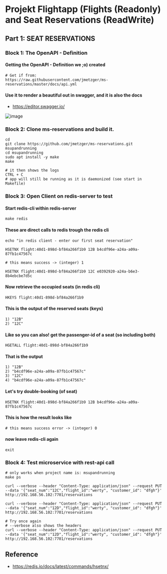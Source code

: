 # Projekt Flightapp (Flights (Readonly) and Seat Reservations (ReadWrite) 

## Part 1: SEAT RESERVATIONS

### Block 1: The OpenAPI - Definition 

#### Getting the OpenAPI - Definition we ;o) created

```
# Get if from:
https://raw.githubusercontent.com/jmetzger/ms-reservations/master/docs/api.yml
```

#### Use it to render a beautiful out in swagger, and it is also the docs 

  * https://editor.swagger.io/

![image](https://github.com/jmetzger/training-microservices-docker-kubernetes/assets/1933318/792bfdd7-4ddb-4f85-84e9-e3732fbc4333)


### Block 2: Clone ms-reservations and build it. 

```
cd
git clone https://github.com/jmetzger/ms-reservations.git msupandrunning
cd msupandrunning
sudo apt install -y make
make
```

```
# it then shows the logs
CTRL + C
# app will still be running as it is daemonized (see start in Makefile)
```

### Block 3: Open Client on redis-server to test 

#### Start redis-cli within redis-server 

```
make redis
```

#### These are direct calls to redis trough the redis cli

```
echo "in redis client - enter our first seat reservation"
```

```
HSETNX flight:40d1-898d-bf84a266f1b9 12B b4cdf96e-a24a-a09a-87fb1c47567c
```

```
# this means success -> (integer) 1
```

```
HSETNX flight:40d1-898d-bf84a266f1b9 12C e0392920-a24a-b6e3-8b4ebcbe7d5c
```

#### Now retrieve the occupied seats (in redis cli) 

```
HKEYS flight:40d1-898d-bf84a266f1b9
```

#### This is the output of the reserved seats (keys) 

```
1) "12B"
2) "12C"
```

#### Like so you can also! get the passenger-id of a seat (so including both)

```
HGETALL flight:40d1-898d-bf84a266f1b9
```

#### That is the output 

```
1) "12B"
2) "b4cdf96e-a24a-a09a-87fb1c47567c"
3) "12C"
4) "b4cdf96e-a24a-a09a-87fb1c47567c"
```

#### Let's try double-booking (of seat)

```
HSETNX flight:40d1-898d-bf84a266f1b9 12B b4cdf96e-a24a-a09a-87fb1c47567c
```

#### This is how the result looks like 

```
# this means success error -> (integer) 0
```

#### now leave redis-cli again 

```
exit
```

### Block 4: Test microservice with rest-api call 

```
# only works when project name is: msupandrunning
make ps 
```

```
curl --verbose --header "Content-Type: application/json" --request PUT --data '{"seat_num":"12C","flight_id":"werty", "customer_id": "dfgh"}' http://192.168.56.102:7701/reservations
```

```
curl --verbose --header "Content-Type: application/json" --request PUT --data '{"seat_num":"12D","flight_id":"werty", "customer_id": "dfgh"}' http://192.168.56.102:7701/reservations
```

```
# Try once again
# --verbose also shows the headers 
curl --verbose --header "Content-Type: application/json" --request PUT --data '{"seat_num":"12D","flight_id":"werty", "customer_id": "dfgh"}' http://192.168.56.102:7701/reservations
```

## Reference 

  * https://redis.io/docs/latest/commands/hsetnx/
